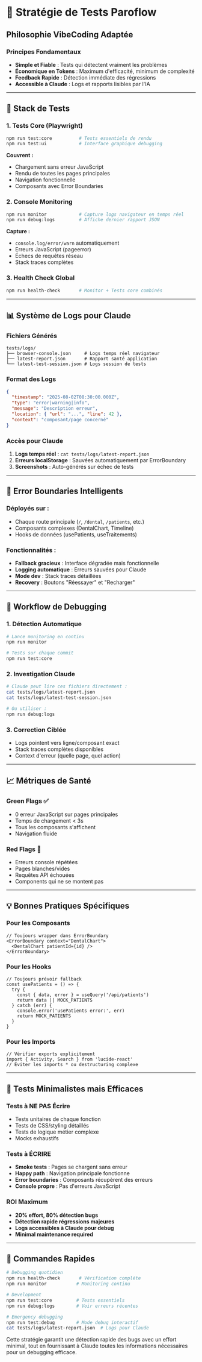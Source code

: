 # 🧪 Stratégie de Tests Paroflow

## Philosophie VibeCoding Adaptée

### Principes Fondamentaux
- **Simple et Fiable** : Tests qui détectent vraiment les problèmes
- **Économique en Tokens** : Maximum d'efficacité, minimum de complexité
- **Feedback Rapide** : Détection immédiate des régressions
- **Accessible à Claude** : Logs et rapports lisibles par l'IA

---

## 🎯 Stack de Tests

### 1. Tests Core (Playwright)
```bash
npm run test:core          # Tests essentiels de rendu
npm run test:ui            # Interface graphique debugging
```

**Couvrent :**
- Chargement sans erreur JavaScript
- Rendu de toutes les pages principales 
- Navigation fonctionnelle
- Composants avec Error Boundaries

### 2. Console Monitoring
```bash
npm run monitor            # Capture logs navigateur en temps réel
npm run debug:logs         # Affiche dernier rapport JSON
```

**Capture :**
- `console.log/error/warn` automatiquement
- Erreurs JavaScript (pageerror)
- Échecs de requêtes réseau
- Stack traces complètes

### 3. Health Check Global
```bash
npm run health-check       # Monitor + Tests core combinés
```

---

## 📊 Système de Logs pour Claude

### Fichiers Générés
```
tests/logs/
├── browser-console.json     # Logs temps réel navigateur
├── latest-report.json       # Rapport santé application
└── latest-test-session.json # Logs session de tests
```

### Format des Logs
```json
{
  "timestamp": "2025-08-02T08:30:00.000Z",
  "type": "error|warning|info",
  "message": "Description erreur",
  "location": { "url": "...", "line": 42 },
  "context": "composant/page concerné"
}
```

### Accès pour Claude
1. **Logs temps réel** : `cat tests/logs/latest-report.json`
2. **Erreurs localStorage** : Sauvées automatiquement par ErrorBoundary
3. **Screenshots** : Auto-générés sur échec de tests

---

## 🚨 Error Boundaries Intelligents

### Déployés sur :
- Chaque route principale (`/`, `/dental`, `/patients`, etc.)
- Composants complexes (DentalChart, Timeline)
- Hooks de données (usePatients, useTraitements)

### Fonctionnalités :
- **Fallback gracieux** : Interface dégradée mais fonctionnelle
- **Logging automatique** : Erreurs sauvées pour Claude
- **Mode dev** : Stack traces détaillées
- **Recovery** : Boutons "Réessayer" et "Recharger"

---

## 🔧 Workflow de Debugging

### 1. Détection Automatique
```bash
# Lance monitoring en continu
npm run monitor

# Tests sur chaque commit
npm run test:core
```

### 2. Investigation Claude
```bash
# Claude peut lire ces fichiers directement :
cat tests/logs/latest-report.json
cat tests/logs/latest-test-session.json

# Ou utiliser :
npm run debug:logs
```

### 3. Correction Ciblée
- Logs pointent vers ligne/composant exact
- Stack traces complètes disponibles
- Context d'erreur (quelle page, quel action)

---

## 📈 Métriques de Santé

### Green Flags ✅
- 0 erreur JavaScript sur pages principales
- Temps de chargement < 3s
- Tous les composants s'affichent
- Navigation fluide

### Red Flags 🚨
- Erreurs console répétées
- Pages blanches/vides
- Requêtes API échouées
- Components qui ne se montent pas

---

## 💡 Bonnes Pratiques Spécifiques

### Pour les Composants
```tsx
// Toujours wrapper dans ErrorBoundary
<ErrorBoundary context="DentalChart">
  <DentalChart patientId={id} />
</ErrorBoundary>
```

### Pour les Hooks
```tsx
// Toujours prévoir fallback
const usePatients = () => {
  try {
    const { data, error } = useQuery('/api/patients')
    return data || MOCK_PATIENTS
  } catch (err) {
    console.error('usePatients error:', err)
    return MOCK_PATIENTS
  }
}
```

### Pour les Imports
```tsx
// Vérifier exports explicitement
import { Activity, Search } from 'lucide-react'
// Éviter les imports * ou destructuring complexe
```

---

## 🎯 Tests Minimalistes mais Efficaces

### Tests à NE PAS Écrire
- Tests unitaires de chaque fonction
- Tests de CSS/styling détaillés  
- Tests de logique métier complexe
- Mocks exhaustifs

### Tests à ÉCRIRE
- **Smoke tests** : Pages se chargent sans erreur
- **Happy path** : Navigation principale fonctionne
- **Error boundaries** : Composants récupèrent des erreurs
- **Console propre** : Pas d'erreurs JavaScript

### ROI Maximum
- **20% effort, 80% détection bugs**
- **Détection rapide régressions majeures**
- **Logs accessibles à Claude pour debug**
- **Minimal maintenance required**

---

## 🚀 Commandes Rapides

```bash
# Debugging quotidien
npm run health-check       # Vérification complète
npm run monitor           # Monitoring continu 

# Development
npm run test:core         # Tests essentiels
npm run debug:logs        # Voir erreurs récentes

# Emergency debugging
npm run test:debug        # Mode debug interactif
cat tests/logs/latest-report.json  # Logs pour Claude
```

Cette stratégie garantit une détection rapide des bugs avec un effort minimal, tout en fournissant à Claude toutes les informations nécessaires pour un debugging efficace.
